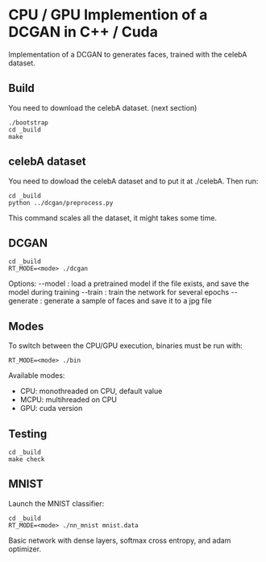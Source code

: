 # CPU / GPU Implemention of a DCGAN in C++ / Cuda

Implementation of a DCGAN to generates faces, trained with the celebA dataset.

## Build

You need to download the celebA dataset. (next section)

```shell
./bootstrap
cd _build
make
```


## celebA dataset

You need to dowload the celebA dataset and to put it at ./celebA.
Then run:
```shell
cd _build
python ../dcgan/preprocess.py
```
This command scales all the dataset, it might takes some time.

## DCGAN
```shell
cd _build
RT_MODE=<mode> ./dcgan
```

Options: 
--model <model-file>: load a pretrained model if the file exists, and save the model during training 
--train <epochs>: train the network for several epochs 
--generate <jpg-out-path>: generate a sample of faces and save it to a jpg file 


## Modes

To switch between the CPU/GPU execution, binaries must be run with:
```shell
RT_MODE=<mode> ./bin
```

Available modes:
- CPU: monothreaded on CPU, default value
- MCPU: multihreaded on CPU
- GPU: cuda version


## Testing

```shell
cd _build
make check
```


## MNIST

Launch the MNIST classifier:

```shell
cd _build
RT_MODE=<mode> ./nn_mnist mnist.data
```

Basic network with dense layers, softmax cross entropy, and adam optimizer.